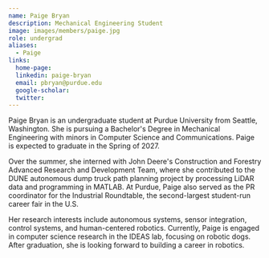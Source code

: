 ```yaml
---
name: Paige Bryan
description: Mechanical Engineering Student
image: images/members/paige.jpg
role: undergrad
aliases:
  - Paige
links:
  home-page:
  linkedin: paige-bryan
  email: pbryan@purdue.edu
  google-scholar:
  twitter:
---
```


Paige Bryan is an undergraduate student at Purdue University from Seattle, Washington. She is pursuing a Bachelor's Degree in Mechanical Engineering with minors in Computer Science and Communications. Paige is expected to graduate in the Spring of 2027.

Over the summer, she interned with John Deere's Construction and Forestry Advanced Research and Development Team, where she contributed to the DUNE autonomous dump truck path planning project by processing LiDAR data and programming in MATLAB. At Purdue, Paige also served as the PR coordinator for the Industrial Roundtable, the second-largest student-run career fair in the U.S.

Her research interests include autonomous systems, sensor integration, control systems, and human-centered robotics. Currently, Paige is engaged in computer science research in the IDEAS lab, focusing on robotic dogs. After graduation, she is looking forward to building a career in robotics.
